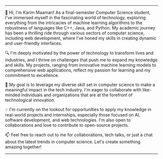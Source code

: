 
---

👋 Hi, I'm Karim Maamari! As a final-semester Computer Science student, I've immersed myself in the fascinating world of technology, exploring everything from the intricacies of machine learning algorithms to the robustness of languages like C++, Java, and Python. My academic journey has been a thrilling ride through various sectors of computer science, including web development, where I've honed my skills in creating dynamic and user-friendly interfaces.

🔍 I'm deeply motivated by the power of technology to transform lives and industries, and I thrive on challenges that push me to expand my knowledge and skills. My projects, ranging from innovative machine learning models to comprehensive web applications, reflect my passion for learning and my commitment to excellence.

🌟 My goal is to leverage my diverse skill set in computer science to make a meaningful impact in the tech industry. I'm eager to collaborate with like-minded individuals and organizations that are at the forefront of technological innovation.

💡 I'm currently on the lookout for opportunities to apply my knowledge in real-world projects and internships, especially those focused on AI, software development, and web technologies. I'm also open to collaborations and love to contribute to open-source projects.

📫 Feel free to reach out to me for collaborations, tech talks, or just a chat about the latest trends in computer science. Let's create something amazing together!

---

<!---
RKPen/RKPen is a ✨ special ✨ repository because its `README.md` (this file) appears on your GitHub profile.
You can click the Preview link to take a look at your changes.
--->
